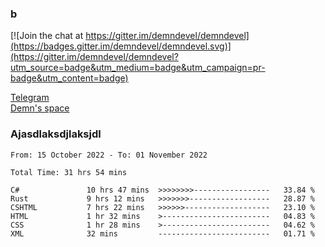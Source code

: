 ### b

[![Join the chat at https://gitter.im/demndevel/demndevel](https://badges.gitter.im/demndevel/demndevel.svg)](https://gitter.im/demndevel/demndevel?utm_source=badge&utm_medium=badge&utm_campaign=pr-badge&utm_content=badge)

[Telegram](https://t.me/demnometa) <br>
[Demn's space](http://demns.space)

### Ajasdlaksdjlaksjdl

<!--START_SECTION:waka-->

```text
From: 15 October 2022 - To: 01 November 2022

Total Time: 31 hrs 54 mins

C#               10 hrs 47 mins  >>>>>>>>-----------------   33.84 %
Rust             9 hrs 12 mins   >>>>>>>------------------   28.87 %
CSHTML           7 hrs 22 mins   >>>>>>-------------------   23.10 %
HTML             1 hr 32 mins    >------------------------   04.83 %
CSS              1 hr 28 mins    >------------------------   04.62 %
XML              32 mins         -------------------------   01.71 %
```

<!--END_SECTION:waka-->
